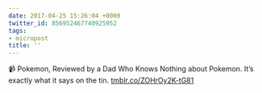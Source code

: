 ```yaml
---
date: 2017-04-25 15:26:04 +0000
twitter_id: 856952467740925952
tags:
- micropost
title: ''
---
```


📹 Pokemon, Reviewed by a Dad Who Knows Nothing about Pokemon. It’s exactly what it says on the tin. [tmblr.co/ZOHrOy2K-tG81](https://tmblr.co/ZOHrOy2K-tG81)
